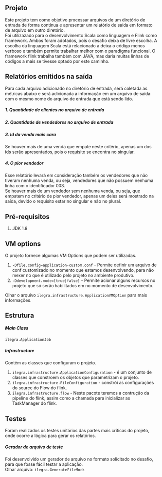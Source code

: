 ## Projeto

Este projeto tem como objetivo processar arquivos de um diretório de entrada de forma contínua e apresentar um relatório de saída em formato de arquivo em outro diretório.
<br/> Foi utilizazado para o desenvolvimento Scala como linguagem e Flink como framework. 
Ambos foram adotados, pois o desafio deixa de livre escolha. 
A escolha da linguagem Scala está relacionado a deixa o código menos verboso e também permite trabalhar melhor com o paradigma funcional.
O framework flink trabalha também com JAVA, mas daria muitas linhas de códigos a mais se tivesse optado por este caminho.    

## Relatórios emitidos na saída
Para cada arquivo adicionado no diretório de entrada, será coletada as métricas abaixo e será adicionada a informação em um arquivo de saída com o mesmo nome do arquivo de entrada que está sendo lido.

##### 1. Quantidade de clientes no arquivo de entrada
##### 2. Quantidade de vendedores no arquivo de entrada
##### 3. Id da venda mais cara
Se houver mais de uma venda que empate neste critério, apenas um dos ids serão apresentados, pois o requisito se encontra no singular.
##### 4. O pior vendedor
Esse relatório levará em consideração também os vendedores que não tiveram nenhuma venda, ou seja, vendedores que não possuem nenhuma linha com o identificador 003.<br/>
Se houver mais de um vendedor sem nenhuma venda, ou seja, que empatem no critério de pior vendedor, apenas um deles será mostrado na saída, devido o requisito estar no singular e não no plural. 

## Pré-requisitos
1. JDK 1.8

## VM options
O projeto fornece algumas VM Options que podem ser utilizadas.

1. `-Dfile.config=application-custom.conf` - Permite definir um arquivo de conf customizado no momento que estamos desenvolvendo, para não mexer no que é utilizado pelo projeto no ambiente produtivo.
2. `-Ddevelopment.mode=[true|false]` - Permite acionar alguns recursos no projeto que só serão habilitados em no momento de desenvolvimento.

Olhar o arquivo `ilegra.infrastructure.ApplicationVMOption` para mais informações.

## Estrutura

##### Main Class
`ilegra.ApplicationJob`

##### Infrastructure
Contém as classes que configuram o projeto.

1. `ilegra.infrastructure.ApplicationConfiguration` - é um conjunto de classes que constroem os objetos que parametrizam o projeto.
2. `ilegra.infrastructure.FileConfiguration` - constrói as configurações do source do Flow do flink.
3. `ilegra.infrastructure.flow` - Neste pacote teremos a contrução da pipeline do flink, assim como a chamada para inicializar as TaskManager do flink.

## Testes
Foram realizados os testes unitários das partes mais críticas do projeto, onde ocorre a lógica para gerar os relatórios.

##### Gerador de arquivo de teste

Foi desenvolvido um gerador de arquivo no formato solicitado no desafio, para que fosse fácil testar a aplicação.<br/>
Olhar arquivo: `ilegra.GenerateFileMock`